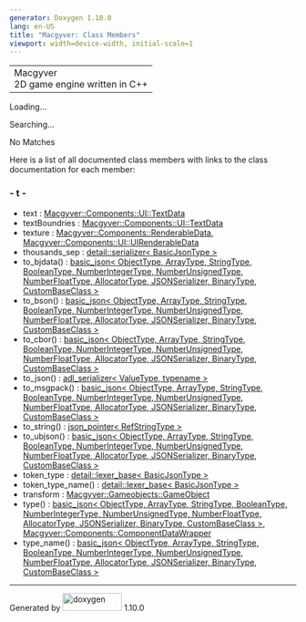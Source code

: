 ```yaml
---
generator: Doxygen 1.10.0
lang: en-US
title: "Macgyver: Class Members"
viewport: width=device-width, initial-scale=1
---
```


<div id="top">

<div id="titlearea">

<table data-cellspacing="0" data-cellpadding="0">
<colgroup>
<col style="width: 100%" />
</colgroup>
<tbody>
<tr id="projectrow" class="odd">
<td id="projectalign"><div id="projectname">
Macgyver
</div>
<div id="projectbrief">
2D game engine written in C++
</div></td>
</tr>
</tbody>
</table>

</div>

<div id="main-nav">

</div>

</div>

<div id="MSearchSelectWindow"
onmouseover="return searchBox.OnSearchSelectShow()"
onmouseout="return searchBox.OnSearchSelectHide()"
onkeydown="return searchBox.OnSearchSelectKey(event)">

</div>

<div id="MSearchResultsWindow">

<div id="MSearchResults">

<div class="SRPage">

<div id="SRIndex">

<div id="SRResults">

</div>

<div id="Loading" class="SRStatus">

Loading...

</div>

<div id="Searching" class="SRStatus">

Searching...

</div>

<div id="NoMatches" class="SRStatus">

No Matches

</div>

</div>

</div>

</div>

</div>

<div class="contents">

<div class="textblock">

Here is a list of all documented class members with links to the class
documentation for each member:

</div>

### <span id="index_t"></span>- t -

- text : <a
  href="struct_macgyver_1_1_components_1_1_u_i_1_1_text_data.html#aeed5e9eaeab783aedf28b5ffd204a689"
  class="el">Macgyver::Components::UI::TextData</a>
- textBoundries : <a
  href="struct_macgyver_1_1_components_1_1_u_i_1_1_text_data.html#afa8e9a0b8fc0ba2e20086e8bee510254"
  class="el">Macgyver::Components::UI::TextData</a>
- texture : <a
  href="struct_macgyver_1_1_components_1_1_renderable_data.html#a335788ed220e36c624dc0a4561f2192e"
  class="el">Macgyver::Components::RenderableData</a>, <a
  href="struct_macgyver_1_1_components_1_1_u_i_1_1_u_i_renderable_data.html#a64148e4cf2ef7c50c46002a1b9497a79"
  class="el">Macgyver::Components::UI::UIRenderableData</a>
- thousands_sep : <a
  href="classdetail_1_1serializer.html#a5b75b99511362e4e5d011c8a961e96bb"
  class="el">detail::serializer&lt; BasicJsonType &gt;</a>
- to_bjdata() : <a href="classbasic__json.html#a0912e7738f47e604ac96fe8cdde1a96e"
  class="el">basic_json&lt; ObjectType, ArrayType, StringType,
  BooleanType, NumberIntegerType, NumberUnsignedType, NumberFloatType,
  AllocatorType, JSONSerializer, BinaryType, CustomBaseClass &gt;</a>
- to_bson() : <a href="classbasic__json.html#a4ea6478022ab79b47216fda4b53ae1d4"
  class="el">basic_json&lt; ObjectType, ArrayType, StringType,
  BooleanType, NumberIntegerType, NumberUnsignedType, NumberFloatType,
  AllocatorType, JSONSerializer, BinaryType, CustomBaseClass &gt;</a>
- to_cbor() : <a href="classbasic__json.html#a7c47280dbbb39288384058b771f8eec6"
  class="el">basic_json&lt; ObjectType, ArrayType, StringType,
  BooleanType, NumberIntegerType, NumberUnsignedType, NumberFloatType,
  AllocatorType, JSONSerializer, BinaryType, CustomBaseClass &gt;</a>
- to_json() : <a href="structadl__serializer.html#a0216149429fe899cf45cbf14e08e2166"
  class="el">adl_serializer&lt; ValueType, typename &gt;</a>
- to_msgpack() : <a href="classbasic__json.html#aea0ea0404f7ea72f66b0d5d0032b1367"
  class="el">basic_json&lt; ObjectType, ArrayType, StringType,
  BooleanType, NumberIntegerType, NumberUnsignedType, NumberFloatType,
  AllocatorType, JSONSerializer, BinaryType, CustomBaseClass &gt;</a>
- to_string() : <a href="classjson__pointer.html#a6b94e2003be4cd72c4f145bcea2578ec"
  class="el">json_pointer&lt; RefStringType &gt;</a>
- to_ubjson() : <a href="classbasic__json.html#a906e81d488ebcac169960a1d48f6b065"
  class="el">basic_json&lt; ObjectType, ArrayType, StringType,
  BooleanType, NumberIntegerType, NumberUnsignedType, NumberFloatType,
  AllocatorType, JSONSerializer, BinaryType, CustomBaseClass &gt;</a>
- token_type : <a
  href="classdetail_1_1lexer__base.html#add65fa7a85aa15052963809fbcc04540"
  class="el">detail::lexer_base&lt; BasicJsonType &gt;</a>
- token_type_name() : <a
  href="classdetail_1_1lexer__base.html#aadef66e89ad828e5f69479c85887fa6d"
  class="el">detail::lexer_base&lt; BasicJsonType &gt;</a>
- transform : <a
  href="class_macgyver_1_1_gameobjects_1_1_game_object.html#adad86c5feb1cd727e4919727348b659c"
  class="el">Macgyver::Gameobjects::GameObject</a>
- type() : <a href="classbasic__json.html#ac5e52dbb3cb4e9fcabd1b88c37985aef"
  class="el">basic_json&lt; ObjectType, ArrayType, StringType,
  BooleanType, NumberIntegerType, NumberUnsignedType, NumberFloatType,
  AllocatorType, JSONSerializer, BinaryType, CustomBaseClass &gt;</a>,
  <a
  href="struct_macgyver_1_1_components_1_1_component_data_wrapper.html#a7c194cfc372ea14e845e1df08f31312d"
  class="el">Macgyver::Components::ComponentDataWrapper</a>
- type_name() : <a href="classbasic__json.html#a15b177614647598e238e15ab1cc889c7"
  class="el">basic_json&lt; ObjectType, ArrayType, StringType,
  BooleanType, NumberIntegerType, NumberUnsignedType, NumberFloatType,
  AllocatorType, JSONSerializer, BinaryType, CustomBaseClass &gt;</a>

</div>

------------------------------------------------------------------------

<span class="small">Generated
by [<img src="doxygen.svg" class="footer" width="104" height="31"
alt="doxygen" />](https://www.doxygen.org/index.html) 1.10.0</span>
